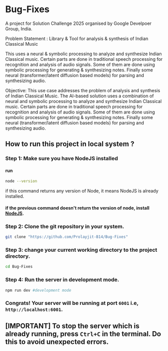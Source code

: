 # Bug-Fixes

A project for Solution Challenge 2025 organised by Google Develpoer Group, India.

Problem Statement :
Library & Tool for analysis & synthesis of Indian Classical Music

This uses a neural & symbolic processing to analyze and synthesize Indian Classical music. Certain parts are done in traditional speech processing for recognition and analysis of audio signals. Some of them are done using symbolic processing for generating & synthesizing notes. Finally some neural (transformer/latent diffusion based models) for parsing and synthesizing audio.

Objective:
This use case addresses the problem of analysis and synthesis of Indian Classical Music. The AI-based solution uses a combination of neural and symbolic processing to analyze and synthesize Indian Classical music. Certain parts are done in traditional speech processing for recognition and analysis of audio signals. Some of them are done using symbolic processing for generating & synthesizing notes. Finally some neural (transformer/latent diffusion based models) for parsing and synthesizing audio.

## How to run this project in local system ?

### Step 1: Make sure you have NodeJS installed

#### run

```sh
node --version
```

if this command returns any version of Node, it means NodeJS is already installed.

#### if the previous command doesn't return the version of node, install [NodeJS](https://nodejs.org/en/download).

### Step 2: Clone the git repository in your system.

```sh
git clone "https://github.com/Prolayjit-B14/Bug-Fixes"
```

### Step 3: change your current working directory to the project directory.

```sh
cd Bug-Fixes
```

### Step 4: Run the server in development mode.

```sh
npm run dev #development mode
```

### Congrats! Your server will be running at port `6001` i.e, `http://localhost:6001`.

## [IMPORTANT] To stop the server which is already running, press `Ctrl+C` in the terminal. Do this to avoid unexpected errors.

